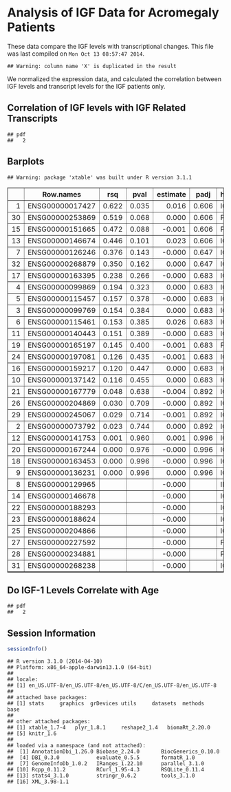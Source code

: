 Analysis of IGF Data for Acromegaly Patients
=============================================================

These data compare the IGF levels with transcriptional changes.  This file was last compiled on ``Mon Oct 13 08:57:47 2014``.


```
## Warning: column name 'X' is duplicated in the result
```

We normalized the expression data, and calculated the correlation between IGF levels and transcript levels for the IGF patients only.

Correlation of IGF levels with IGF Related Transcripts
--------------------------------------------------------





```
## pdf 
##   2
```

## Barplots




```
## Warning: package 'xtable' was built under R version 3.1.1
```

<!-- html table generated in R 3.1.0 by xtable 1.7-4 package -->
<!-- Mon Oct 13 08:58:43 2014 -->
<table border=1>
<tr> <th>  </th> <th> Row.names </th> <th> rsq </th> <th> pval </th> <th> estimate </th> <th> padj </th> <th> hgnc_symbol </th>  </tr>
  <tr> <td align="right"> 1 </td> <td> ENSG00000017427 </td> <td align="right"> 0.622 </td> <td align="right"> 0.035 </td> <td align="right"> 0.016 </td> <td align="right"> 0.606 </td> <td> IGF1 </td> </tr>
  <tr> <td align="right"> 30 </td> <td> ENSG00000253869 </td> <td align="right"> 0.519 </td> <td align="right"> 0.068 </td> <td align="right"> 0.000 </td> <td align="right"> 0.606 </td> <td> PIGFP1 </td> </tr>
  <tr> <td align="right"> 15 </td> <td> ENSG00000151665 </td> <td align="right"> 0.472 </td> <td align="right"> 0.088 </td> <td align="right"> -0.001 </td> <td align="right"> 0.606 </td> <td> PIGF </td> </tr>
  <tr> <td align="right"> 13 </td> <td> ENSG00000146674 </td> <td align="right"> 0.446 </td> <td align="right"> 0.101 </td> <td align="right"> 0.023 </td> <td align="right"> 0.606 </td> <td> IGFBP3 </td> </tr>
  <tr> <td align="right"> 7 </td> <td> ENSG00000126246 </td> <td align="right"> 0.376 </td> <td align="right"> 0.143 </td> <td align="right"> -0.000 </td> <td align="right"> 0.647 </td> <td> IGFLR1 </td> </tr>
  <tr> <td align="right"> 32 </td> <td> ENSG00000268879 </td> <td align="right"> 0.350 </td> <td align="right"> 0.162 </td> <td align="right"> 0.000 </td> <td align="right"> 0.647 </td> <td> IGFL1P1 </td> </tr>
  <tr> <td align="right"> 17 </td> <td> ENSG00000163395 </td> <td align="right"> 0.238 </td> <td align="right"> 0.266 </td> <td align="right"> -0.000 </td> <td align="right"> 0.683 </td> <td> IGFN1 </td> </tr>
  <tr> <td align="right"> 4 </td> <td> ENSG00000099869 </td> <td align="right"> 0.194 </td> <td align="right"> 0.323 </td> <td align="right"> 0.000 </td> <td align="right"> 0.683 </td> <td> IGF2-AS </td> </tr>
  <tr> <td align="right"> 5 </td> <td> ENSG00000115457 </td> <td align="right"> 0.157 </td> <td align="right"> 0.378 </td> <td align="right"> -0.000 </td> <td align="right"> 0.683 </td> <td> IGFBP2 </td> </tr>
  <tr> <td align="right"> 3 </td> <td> ENSG00000099769 </td> <td align="right"> 0.154 </td> <td align="right"> 0.384 </td> <td align="right"> 0.000 </td> <td align="right"> 0.683 </td> <td> IGFALS </td> </tr>
  <tr> <td align="right"> 6 </td> <td> ENSG00000115461 </td> <td align="right"> 0.153 </td> <td align="right"> 0.385 </td> <td align="right"> 0.026 </td> <td align="right"> 0.683 </td> <td> IGFBP5 </td> </tr>
  <tr> <td align="right"> 11 </td> <td> ENSG00000140443 </td> <td align="right"> 0.151 </td> <td align="right"> 0.389 </td> <td align="right"> -0.000 </td> <td align="right"> 0.683 </td> <td> IGF1R </td> </tr>
  <tr> <td align="right"> 19 </td> <td> ENSG00000165197 </td> <td align="right"> 0.145 </td> <td align="right"> 0.400 </td> <td align="right"> -0.001 </td> <td align="right"> 0.683 </td> <td> FIGF </td> </tr>
  <tr> <td align="right"> 24 </td> <td> ENSG00000197081 </td> <td align="right"> 0.126 </td> <td align="right"> 0.435 </td> <td align="right"> -0.001 </td> <td align="right"> 0.683 </td> <td> IGF2R </td> </tr>
  <tr> <td align="right"> 16 </td> <td> ENSG00000159217 </td> <td align="right"> 0.120 </td> <td align="right"> 0.447 </td> <td align="right"> 0.000 </td> <td align="right"> 0.683 </td> <td> IGF2BP1 </td> </tr>
  <tr> <td align="right"> 10 </td> <td> ENSG00000137142 </td> <td align="right"> 0.116 </td> <td align="right"> 0.455 </td> <td align="right"> 0.000 </td> <td align="right"> 0.683 </td> <td> IGFBPL1 </td> </tr>
  <tr> <td align="right"> 21 </td> <td> ENSG00000167779 </td> <td align="right"> 0.048 </td> <td align="right"> 0.638 </td> <td align="right"> -0.004 </td> <td align="right"> 0.892 </td> <td> IGFBP6 </td> </tr>
  <tr> <td align="right"> 26 </td> <td> ENSG00000204869 </td> <td align="right"> 0.030 </td> <td align="right"> 0.709 </td> <td align="right"> -0.000 </td> <td align="right"> 0.892 </td> <td> IGFL4 </td> </tr>
  <tr> <td align="right"> 29 </td> <td> ENSG00000245067 </td> <td align="right"> 0.029 </td> <td align="right"> 0.714 </td> <td align="right"> -0.001 </td> <td align="right"> 0.892 </td> <td> IGFBP7-AS1 </td> </tr>
  <tr> <td align="right"> 2 </td> <td> ENSG00000073792 </td> <td align="right"> 0.023 </td> <td align="right"> 0.744 </td> <td align="right"> 0.000 </td> <td align="right"> 0.892 </td> <td> IGF2BP2 </td> </tr>
  <tr> <td align="right"> 12 </td> <td> ENSG00000141753 </td> <td align="right"> 0.001 </td> <td align="right"> 0.960 </td> <td align="right"> 0.001 </td> <td align="right"> 0.996 </td> <td> IGFBP4 </td> </tr>
  <tr> <td align="right"> 20 </td> <td> ENSG00000167244 </td> <td align="right"> 0.000 </td> <td align="right"> 0.976 </td> <td align="right"> -0.000 </td> <td align="right"> 0.996 </td> <td> IGF2 </td> </tr>
  <tr> <td align="right"> 18 </td> <td> ENSG00000163453 </td> <td align="right"> 0.000 </td> <td align="right"> 0.996 </td> <td align="right"> -0.000 </td> <td align="right"> 0.996 </td> <td> IGFBP7 </td> </tr>
  <tr> <td align="right"> 9 </td> <td> ENSG00000136231 </td> <td align="right"> 0.000 </td> <td align="right"> 0.996 </td> <td align="right"> 0.000 </td> <td align="right"> 0.996 </td> <td> IGF2BP3 </td> </tr>
  <tr> <td align="right"> 8 </td> <td> ENSG00000129965 </td> <td align="right">  </td> <td align="right">  </td> <td align="right"> -0.000 </td> <td align="right">  </td> <td> INS-IGF2 </td> </tr>
  <tr> <td align="right"> 14 </td> <td> ENSG00000146678 </td> <td align="right">  </td> <td align="right">  </td> <td align="right"> -0.000 </td> <td align="right">  </td> <td> IGFBP1 </td> </tr>
  <tr> <td align="right"> 22 </td> <td> ENSG00000188293 </td> <td align="right">  </td> <td align="right">  </td> <td align="right"> -0.000 </td> <td align="right">  </td> <td> IGFL1 </td> </tr>
  <tr> <td align="right"> 23 </td> <td> ENSG00000188624 </td> <td align="right">  </td> <td align="right">  </td> <td align="right"> -0.000 </td> <td align="right">  </td> <td> IGFL3 </td> </tr>
  <tr> <td align="right"> 25 </td> <td> ENSG00000204866 </td> <td align="right">  </td> <td align="right">  </td> <td align="right"> -0.000 </td> <td align="right">  </td> <td> IGFL2 </td> </tr>
  <tr> <td align="right"> 27 </td> <td> ENSG00000227592 </td> <td align="right">  </td> <td align="right">  </td> <td align="right"> -0.000 </td> <td align="right">  </td> <td> PIGFP3 </td> </tr>
  <tr> <td align="right"> 28 </td> <td> ENSG00000234881 </td> <td align="right">  </td> <td align="right">  </td> <td align="right"> -0.000 </td> <td align="right">  </td> <td> PIGFP2 </td> </tr>
  <tr> <td align="right"> 31 </td> <td> ENSG00000268238 </td> <td align="right">  </td> <td align="right">  </td> <td align="right"> -0.000 </td> <td align="right">  </td> <td> IGFL1P2 </td> </tr>
   </table>

Do IGF-1 Levels Correlate with Age
------------------------------------



```
## pdf 
##   2
```



Session Information
-------------------

```r
sessionInfo()
```

```
## R version 3.1.0 (2014-04-10)
## Platform: x86_64-apple-darwin13.1.0 (64-bit)
## 
## locale:
## [1] en_US.UTF-8/en_US.UTF-8/en_US.UTF-8/C/en_US.UTF-8/en_US.UTF-8
## 
## attached base packages:
## [1] stats     graphics  grDevices utils     datasets  methods   base     
## 
## other attached packages:
## [1] xtable_1.7-4   plyr_1.8.1     reshape2_1.4   biomaRt_2.20.0
## [5] knitr_1.6     
## 
## loaded via a namespace (and not attached):
##  [1] AnnotationDbi_1.26.0 Biobase_2.24.0       BiocGenerics_0.10.0 
##  [4] DBI_0.3.0            evaluate_0.5.5       formatR_1.0         
##  [7] GenomeInfoDb_1.0.2   IRanges_1.22.10      parallel_3.1.0      
## [10] Rcpp_0.11.2          RCurl_1.95-4.3       RSQLite_0.11.4      
## [13] stats4_3.1.0         stringr_0.6.2        tools_3.1.0         
## [16] XML_3.98-1.1
```
